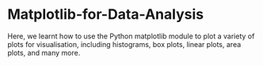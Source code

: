 # Matplotlib-for-Data-Analysis
Here, we learnt how to use the Python matplotlib module to plot a variety of plots for visualisation, including histograms, box plots, linear plots, area plots, and many more.
